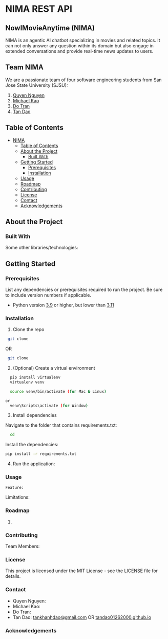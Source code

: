 # NIMA REST API
 
## NowIMovieAnytime (NIMA)

NIMA is an agentic AI chatbot specializing in movies and related topics. It can not only answer any question within its domain but also engage in extended conversations and provide real-time news updates to users.

## Team NIMA

We are a passionate team of four software engineering students from San Jose State University (SJSU):

1. [Quyen Nguyen](https://github.com/Q1412)
2. [Michael Kao](https://github.com/mkao823) 
3. [Do Tran](https://github.com/nhutdh1103) 
4. [Tan Dao](https://github.com/TanDao01262000)

## Table of Contents

- [NIMA](#NowIMovieAnytime(NIMA))
  - [Table of Contents](#table-of-contents)
  - [About the Project](#about-the-project)
    - [Built With](#built-with)
  - [Getting Started](#getting-started)
    - [Prerequisites](#prerequisites)
    - [Installation](#installation)
  - [Usage](#usage)
  - [Roadmap](#roadmap)
  - [Contributing](#contributing)
  - [License](#license)
  - [Contact](#contact)
  - [Acknowledgements](#acknowledgements)

## About the Project



### Built With



  Some other libraries/technologies:




## Getting Started

### Prerequisites

List any dependencies or prerequisites required to run the project. Be sure to include version numbers if applicable.

- Python version [3.9](https://www.python.org/downloads/release/python-390/) or higher, but lower than [3.11](https://www.python.org/downloads/release/python-311/)

### Installation

1. Clone the repo

  ```sh
   git clone 
  ```
  OR
  ``` sh
   git clone 
  ```

2. (Optional) Create a virtual environment

  ```sh
    pip install virtualenv
    virtualenv venv
  ```

  ``` sh
    source venv/bin/activate (for Mac & Linux)
  ```

    

  ``` sh
  or
    venv\Scripts\activate (for Window)
  ```

3. Install dependencies

  Navigate to the folder that contains requirements.txt:

  ```sh
    cd 
  ```
  
  Install the dependencies:

   ```sh
   pip install -r requirements.txt
   ```

4. Run the application:

### Usage

    Feature:


  Limitations:

### Roadmap

 1. 

### Contributing

  Team Members:


### License

This project is licensed under the MIT License - see the LICENSE file for details.

### Contact

  - Quyen Nguyen: 
  - Michael Kao: 
  - Do Tran: 
  - Tan Dao: tankhanhdao@gmail.com OR [tandao01262000.github.io](https://tandao01262000.github.io/)

### Acknowledgements

